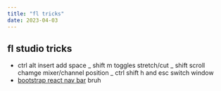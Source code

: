 ```yaml
---
title: "fl tricks"
date: 2023-04-03
---
```


## fl studio tricks
- ctrl alt insert add space
_ shift m toggles stretch/cut
_ shift scroll chamge mixer/channel position
_ ctrl shift h and esc switch window
- [bootstrap react nav bar](https://youtu.be/DTPERO1bl7w)
bruh